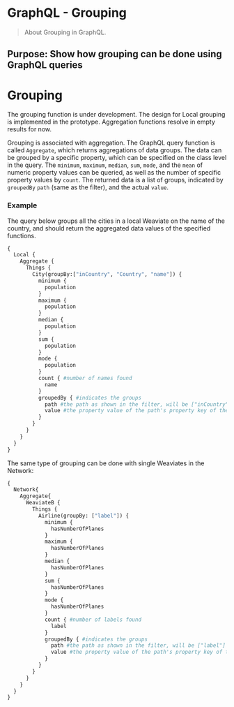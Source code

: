 # GraphQL - Grouping

> About Grouping in GraphQL.

## Purpose: Show how grouping can be done using GraphQL queries


# Grouping

The grouping function is under development. The design for Local grouping is implemented in the prototype. Aggregation functions resolve in empty results for now.

Grouping is associated with aggregation. The GraphQL query function is called `Aggregate`, which returns aggregations of data groups. The data can be grouped by a specific property, which can be specified on the class level in the query. The `minimum`, `maximum`, `median`, `sum`, `mode`, and the `mean` of numeric property values can be queried, as well as the number of specific property values by `count`. The returned data is a list of groups, indicated by `groupedBy` `path` (same as the filter), and the actual `value`. 

### Example
The query below groups all the cities in a local Weaviate on the name of the country, and should return the aggregated data values of the specified functions.

``` graphql
{
  Local {
    Aggregate {
      Things {
        City(groupBy:["inCountry", "Country", "name"]) { 
          minimum {
            population
          }
          maximum {
            population
          }
          median {
            population
          }
          sum {
            population
          }
          mode {
            population
          }
          count { #number of names found
            name
          }
          groupedBy { #indicates the groups
            path #the path as shown in the filter, will be ["inCountry", "Country", "name"]
            value #the property value of the path's property key of the group
          }
        }
      }
    }
  }
}
```

The same type of grouping can be done with single Weaviates in the Network:

``` graphql
{
  Network{
    Aggregate{
      WeaviateB {
        Things {
          Airline(groupBy: ["label"]) {
            minimum {
              hasNumberOfPlanes
            }
            maximum {
              hasNumberOfPlanes
            }
            median {
              hasNumberOfPlanes
            }
            sum {
              hasNumberOfPlanes
            }
            mode {
              hasNumberOfPlanes
            }
            count { #number of labels found
              label
            }
            groupedBy { #indicates the groups
              path #the path as shown in the filter, will be ["label"]
              value #the property value of the path's property key of the group
            }
          }
        }
      }
    }
  }
}
``` 